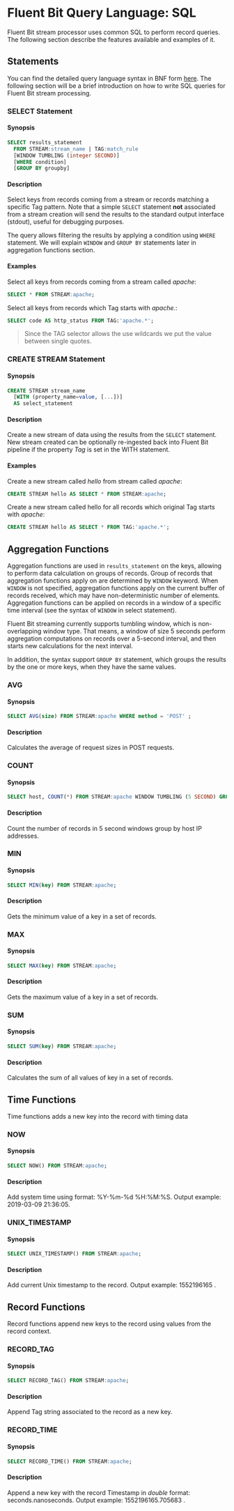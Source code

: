 # Fluent Bit Query Language: SQL

Fluent Bit stream processor uses common SQL to perform record queries. The following section describe the features available and examples of it.

## Statements

You can find the detailed query language syntax in BNF form [here](https://github.com/fluent/fluent-bit/tree/master/src/stream_processor). The following section will be a brief introduction on how to write SQL queries for Fluent Bit stream processing.

### SELECT Statement

#### Synopsis

```sql
SELECT results_statement
  FROM STREAM:stream_name | TAG:match_rule
  [WINDOW TUMBLING (integer SECOND)]
  [WHERE condition]
  [GROUP BY groupby]
```

#### Description

Select keys from records coming from a stream or records matching a specific Tag pattern. Note that a simple `SELECT` statement __not__ associated from a stream creation will send the results to the standard output interface (stdout), useful for debugging purposes.

The query allows filtering the results by applying a condition using `WHERE` statement. We will explain `WINDOW` and `GROUP BY` statements later in aggregation functions section.

#### Examples

Select all keys from records coming from a stream called _apache_:

```sql
SELECT * FROM STREAM:apache;
```

Select all keys from records which Tag starts with _apache._:

```sql
SELECT code AS http_status FROM TAG:'apache.*';
```

> Since the TAG selector allows the use wildcards we put the value between single quotes.

### CREATE STREAM Statement

#### Synopsis

```sql
CREATE STREAM stream_name
  [WITH (property_name=value, [...])]
  AS select_statement
```

#### Description

Create a new stream of data using the results from the `SELECT` statement. New stream created can be optionally re-ingested back into Fluent Bit pipeline if the property _Tag_ is set in the WITH statement.

#### Examples

Create a new stream called _hello_ from stream called _apache_:

```sql
CREATE STREAM hello AS SELECT * FROM STREAM:apache;
```

Create a new stream called hello for all records which original Tag starts with _apache_:

```sql
CREATE STREAM hello AS SELECT * FROM TAG:'apache.*';
```

## Aggregation Functions

Aggregation functions are used in `results_statement` on the keys, allowing to perform data calculation on groups of records.
Group of records that aggregation functions apply on are determined by `WINDOW` keyword. When `WINDOW` is not specified, aggregation functions apply
on the current buffer of records received, which may have non-deterministic number of elements. Aggregation functions can be applied on records in a window of a specific time interval (see the syntax of `WINDOW` in select statement).

Fluent Bit streaming currently supports tumbling window, which is non-overlapping window type. That means, a window of size 5 seconds perform aggregation computations on records over a 5-second interval, and then starts new calculations for the next interval.

In addition, the syntax support `GROUP BY` statement, which groups the results by the one or more keys, when they have the same values.

### AVG

#### Synopsis

```sql
SELECT AVG(size) FROM STREAM:apache WHERE method = 'POST' ;
```

#### Description

Calculates the average of request sizes in POST requests.

### COUNT

#### Synopsis

```sql
SELECT host, COUNT(*) FROM STREAM:apache WINDOW TUMBLING (5 SECOND) GROUP BY host;
```

#### Description

Count the number of records in 5 second windows group by host IP addresses.

### MIN

#### Synopsis

```sql
SELECT MIN(key) FROM STREAM:apache;
```

#### Description

Gets the minimum value of a key in a set of records.

### MAX

#### Synopsis

```sql
SELECT MAX(key) FROM STREAM:apache;
```

#### Description

Gets the maximum value of a key in a set of records.

### SUM

#### Synopsis

```sql
SELECT SUM(key) FROM STREAM:apache;
```

#### Description

Calculates the sum of all values of key in a set of records.

## Time Functions

Time functions adds a new key into the record with timing data

### NOW

#### Synopsis

```sql
SELECT NOW() FROM STREAM:apache;
```

#### Description

Add system time using format: %Y-%m-%d %H:%M:%S. Output example: 2019-03-09 21:36:05.

### UNIX_TIMESTAMP

#### Synopsis

```sql
SELECT UNIX_TIMESTAMP() FROM STREAM:apache;
```

#### Description

Add current Unix timestamp to the record. Output example: 1552196165 .

## Record Functions

Record functions append new keys to the record using values from the record context.

### RECORD_TAG

#### Synopsis

```sql
SELECT RECORD_TAG() FROM STREAM:apache;
```

#### Description

Append Tag string associated to the record as a new key.

### RECORD_TIME

#### Synopsis

```sql
SELECT RECORD_TIME() FROM STREAM:apache;
```

#### Description

Append a new key with the record Timestamp in _double_ format: seconds.nanoseconds. Output example: 1552196165.705683 .
